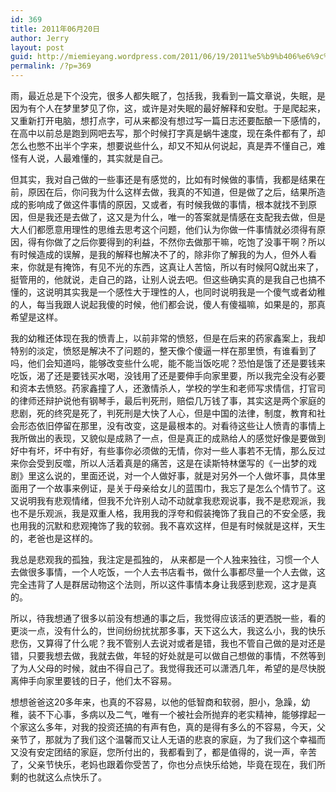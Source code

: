 ```yaml
---
id: 369
title: 2011年06月20日
author: Jerry
layout: post
guid: http://miemieyang.wordpress.com/2011/06/19/2011%e5%b9%b406%e6%9c%8820%e6%97%a5
permalink: /?p=369
---
```

雨，最近总是下个没完，很多人都失眠了，包括我，我看到一篇文章说，失眠，是因为有个人在梦里梦见了你，这，或许是对失眠的最好解释和安慰。于是爬起来，又重新打开电脑，想打点字，可从来都没有想过写一篇日志还要酝酿一下感情的，在高中以前总是跑到网吧去写，那个时候打字真是蜗牛速度，现在条件都有了，却怎么也憋不出半个字来，想要说些什么，却又不知从何说起，真是弄不懂自己，难怪有人说，人最难懂的，其实就是自己。

但其实，我对自己做的一些事还是有感觉的，比如有时候做的事情，我都是结果在前，原因在后，你问我为什么这样去做，我真的不知道，但是做了之后，结果所造成的影响成了做这件事情的原因，又或者，有时候我做的事情，根本就找不到原因，但是我还是去做了，这又是为什么，唯一的答案就是情感在支配我去做，但是大人们都愿意用理性的思维去思考这个问题，他们认为你做一件事情就必须得有原因，得有你做了之后你要得到的利益，不然你去做那干嘛，吃饱了没事干啊？所以有时候造成的误解，是我的解释也解决不了的，除非你了解我的为人，但外人看来，你就是有掩饰，有见不光的东西，这真让人苦恼，所以有时候阿Q就出来了，挺管用的，他就说，走自己的路，让别人说去吧。但这些确实真的是我自己也搞不懂的，这说明其实我是一个感性大于理性的人，也同时说明我是一个傻气或者幼稚的人，每当我跟人说起我傻的时候，他们都会说，傻人有傻福嘛，如果是的，那真希望是这样。

我的幼稚还体现在我的愤青上，以前非常的愤怒，但是在后来的药家鑫案上，我却特别的淡定，愤怒是解决不了问题的，整天像个傻逼一样在那里愤，有谁看到了吗，他们会知道吗，能够改变些什么呢，能不能当饭吃呢？恐怕是饿了还是要钱来吃饭，渴了还是要钱买水喝，没钱用了还是要伸手向家里要，所以我完全没有必要和资本去愤怒。药家鑫撞了人，还激情杀人，学校的学生和老师写求情信，打官司的律师还辩护说他有钢琴手，最后判死刑，赔偿几万钱了事，其实这是两个家庭的悲剧，死的终究是死了，判死刑是大快了人心，但是中国的法律，制度，教育和社会形态依旧停留在那里，没有改变，这是最根本的。对看待这些让人愤青的事情上我所做出的表现，又貌似是成熟了一点，但是真正的成熟给人的感觉好像是要做到好中有坏，坏中有好，有些事你必须做的无情，你对一些人事若不无情，那么反过来你会受到反噬，所以人活着真是的痛苦，这是在读斯特林堡写的《一出梦的戏剧》里这么说的，里面还说，对一个人做好事，就是对另外一个人做坏事，具体里面用了一个故事来例证，是关于母亲给女儿的蓝围巾，我忘了是怎么个情节了。这又说明我有悲观情绪，但我不允许别人动不动就拿我悲观说事，我不是悲观派，我也不是乐观派，我是双重人格，我用我的浮夸和假装掩饰了我自己的不安全感，我也用我的沉默和悲观掩饰了我的软弱。我不喜欢这样，但是有时候就是这样，天生的，老爸也是这样的。

我总是悲观我的孤独，我注定是孤独的， 从来都是一个人独来独往，习惯一个人去做很多事情，一个人吃饭，一个人去书店看书，做什么事都尽量一个人去做，这完全违背了人是群居动物这个法则，所以这件事情本身让我感到悲观，这才是真的。

所以，待我想通了很多以前没有想通的事之后，我觉得应该活的更洒脱一些，看的更淡一点，没有什么的，世间纷纷扰扰那多事，天下这么大，我这么小，我的快乐悲伤，又算得了什么呢？我不管别人去说对或者是错，我也不管自己做的是对还是错，只要我想去做，我就去做，年轻的好处就是可以做自己想做的事情，不然等到了为人父母的时候，就由不得自己了。我觉得我还可以潇洒几年，希望的是尽快脱离伸手向家里要钱的日子，他们太不容易。

想想爸爸这20多年来，也真的不容易，以他的低智商和软弱，胆小，急躁，幼稚，装不下心事，多病以及二气，唯有一个被社会所抛弃的老实精神，能够撑起一个家这么多年，对我的投资还搞的有声有色，真的是得有多么的不容易，今天，父亲节了，那就为了我们这个温馨而又让人无语的悲哀的家庭，为了我们这个幸福而又没有安定团结的家庭，您所付出的，我都看到了，都是值得的，说一声，辛苦了，父亲节快乐，老妈也跟着你受苦了，你也分点快乐给她，毕竟在现在，我们所剩的也就这么点快乐了。